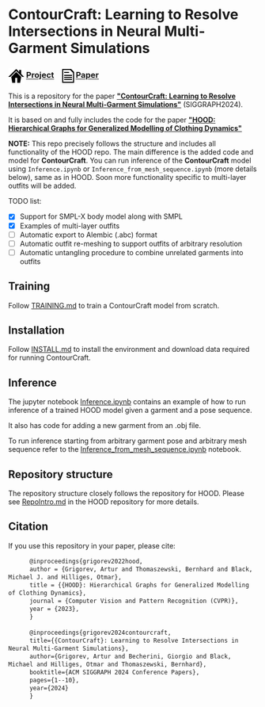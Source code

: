 
# ContourCraft: Learning to Resolve Intersections in Neural Multi-Garment Simulations

### <img align=center src=./static/icons/project.png width='32'/> [Project](https://dolorousrtur.github.io/contourcraft/) &ensp; <img align=center src=./static/icons/paper.png width='24'/> [Paper](https://arxiv.org/abs/2405.09522) &ensp;  

This is a repository for the paper [**"ContourCraft: Learning to Resolve Intersections in Neural Multi-Garment Simulations"**](https://arxiv.org/abs/2405.09522) (SIGGRAPH2024).

It is based on and fully includes the code for the paper  [**"HOOD: Hierarchical Graphs for Generalized Modelling of Clothing Dynamics"**](https://arxiv.org/abs/2212.07242)


**NOTE:** This repo precisely follows the structure and includes all functionality of the HOOD repo. The main difference is the added code and model for **ContourCraft**. You can run inference of the **ContourCraft** model using `Inference.ipynb` or `Inference_from_mesh_sequence.ipynb` (more details below), same as in HOOD. Soon more functionality specific to multi-layer outfits will be added.

TODO list:
- [x] Support for SMPL-X body model along with SMPL
- [x] Examples of multi-layer outfits
- [ ] Automatic export to Alembic (.abc) format
- [ ] Automatic outfit re-meshing to support outfits of arbitrary resolution
- [ ] Automatic untangling procedure to combine unrelated garments into outfits

## Training
Follow [TRAINING.md](TRAINING.md) to train a ContourCraft model from scratch.

## Installation
Follow [INSTALL.md](INSTALL.md) to install the environment and download data required for running ContourCraft.



## Inference
The jupyter notebook [Inference.ipynb](Inference.ipynb) contains an example of how to run inference of a trained HOOD model given a garment and a pose sequence.

It also has code for adding a new garment from an .obj file.

To run inference starting from arbitrary garment pose and arbitrary mesh sequence refer to the [Inference_from_mesh_sequence.ipynb](Inference_from_mesh_sequence.ipynb) notebook.  



## Repository structure
The repository structure closely follows the repository for HOOD. Please see [RepoIntro.md](https://github.com/Dolorousrtur/HOOD/blob/main/RepoIntro.md)  in the HOOD repository for more details.




## Citation
If you use this repository in your paper, please cite:
```
      @inproceedings{grigorev2022hood,
      author = {Grigorev, Artur and Thomaszewski, Bernhard and Black, Michael J. and Hilliges, Otmar}, 
      title = {{HOOD}: Hierarchical Graphs for Generalized Modelling of Clothing Dynamics}, 
      journal = {Computer Vision and Pattern Recognition (CVPR)},
      year = {2023},
      }

      @inproceedings{grigorev2024contourcraft,
      title={{ContourCraft}: Learning to Resolve Intersections in Neural Multi-Garment Simulations},
      author={Grigorev, Artur and Becherini, Giorgio and Black, Michael and Hilliges, Otmar and Thomaszewski, Bernhard},
      booktitle={ACM SIGGRAPH 2024 Conference Papers},
      pages={1--10},
      year={2024}
      }
```